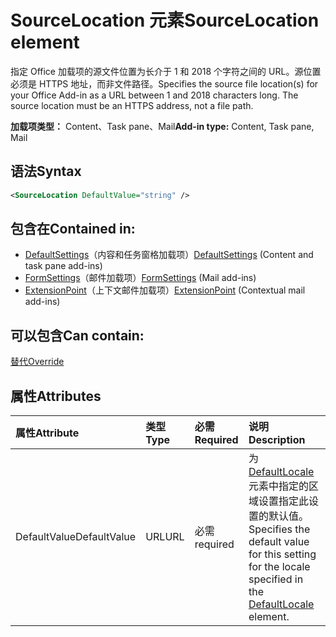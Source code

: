 # <a name="sourcelocation-element"></a><span data-ttu-id="187cf-101">SourceLocation 元素</span><span class="sxs-lookup"><span data-stu-id="187cf-101">SourceLocation element</span></span>

<span data-ttu-id="187cf-p101">指定 Office 加载项的源文件位置为长介于 1 和 2018 个字符之间的 URL。源位置必须是 HTTPS 地址，而非文件路径。</span><span class="sxs-lookup"><span data-stu-id="187cf-p101">Specifies the source file location(s) for your Office Add-in as a URL between 1 and 2018 characters long. The source location must be an HTTPS address, not a file path.</span></span>

<span data-ttu-id="187cf-104">**加载项类型：** Content、Task pane、Mail</span><span class="sxs-lookup"><span data-stu-id="187cf-104">**Add-in type:** Content, Task pane, Mail</span></span>

## <a name="syntax"></a><span data-ttu-id="187cf-105">语法</span><span class="sxs-lookup"><span data-stu-id="187cf-105">Syntax</span></span>

```XML
<SourceLocation DefaultValue="string" />
```

## <a name="contained-in"></a><span data-ttu-id="187cf-106">包含在</span><span class="sxs-lookup"><span data-stu-id="187cf-106">Contained in:</span></span>

- <span data-ttu-id="187cf-107">[DefaultSettings](defaultsettings.md)（内容和任务窗格加载项）</span><span class="sxs-lookup"><span data-stu-id="187cf-107">[DefaultSettings](defaultsettings.md) (Content and task pane add-ins)</span></span>
- <span data-ttu-id="187cf-108">[FormSettings](formsettings.md)（邮件加载项）</span><span class="sxs-lookup"><span data-stu-id="187cf-108">[FormSettings](formsettings.md) (Mail add-ins)</span></span>
- <span data-ttu-id="187cf-109">[ExtensionPoint](extensionpoint.md)（上下文邮件加载项）</span><span class="sxs-lookup"><span data-stu-id="187cf-109">[ExtensionPoint](extensionpoint.md) (Contextual mail add-ins)</span></span>

## <a name="can-contain"></a><span data-ttu-id="187cf-110">可以包含</span><span class="sxs-lookup"><span data-stu-id="187cf-110">Can contain:</span></span>

[<span data-ttu-id="187cf-111">替代</span><span class="sxs-lookup"><span data-stu-id="187cf-111">Override</span></span>](override.md)

## <a name="attributes"></a><span data-ttu-id="187cf-112">属性</span><span class="sxs-lookup"><span data-stu-id="187cf-112">Attributes</span></span>

|<span data-ttu-id="187cf-113">**属性**</span><span class="sxs-lookup"><span data-stu-id="187cf-113">**Attribute**</span></span>|<span data-ttu-id="187cf-114">**类型**</span><span class="sxs-lookup"><span data-stu-id="187cf-114">**Type**</span></span>|<span data-ttu-id="187cf-115">**必需**</span><span class="sxs-lookup"><span data-stu-id="187cf-115">**Required**</span></span>|<span data-ttu-id="187cf-116">**说明**</span><span class="sxs-lookup"><span data-stu-id="187cf-116">**Description**</span></span>|
|:-----|:-----|:-----|:-----|
|<span data-ttu-id="187cf-117">DefaultValue</span><span class="sxs-lookup"><span data-stu-id="187cf-117">DefaultValue</span></span>|<span data-ttu-id="187cf-118">URL</span><span class="sxs-lookup"><span data-stu-id="187cf-118">URL</span></span>|<span data-ttu-id="187cf-119">必需</span><span class="sxs-lookup"><span data-stu-id="187cf-119">required</span></span>|<span data-ttu-id="187cf-120">为 [DefaultLocale](defaultlocale.md) 元素中指定的区域设置指定此设置的默认值。</span><span class="sxs-lookup"><span data-stu-id="187cf-120">Specifies the default value for this setting for the locale specified in the [DefaultLocale](defaultlocale.md) element.</span></span>|
